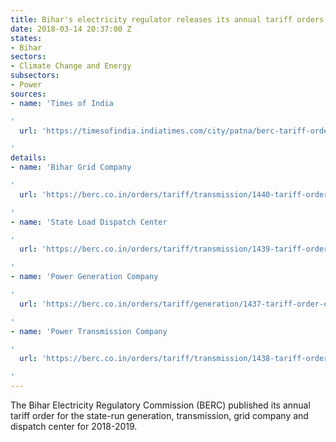 ```yaml
---
title: Bihar's electricity regulator releases its annual tariff orders
date: 2018-03-14 20:37:00 Z
states:
- Bihar
sectors:
- Climate Change and Energy
subsectors:
- Power
sources:
- name: 'Times of India

'
  url: 'https://timesofindia.indiatimes.com/city/patna/berc-tariff-order-for-3-power-firms/articleshow/63207602.cms

'
details:
- name: 'Bihar Grid Company

'
  url: 'https://berc.co.in/orders/tariff/transmission/1440-tariff-order-of-bihar-grid-company-limited-bgcl-for-fy-2018-19

'
- name: 'State Load Dispatch Center

'
  url: 'https://berc.co.in/orders/tariff/transmission/1439-tariff-order-of-state-load-despatch-centre-sldc-for-fy-2018-19

'
- name: 'Power Generation Company

'
  url: 'https://berc.co.in/orders/tariff/generation/1437-tariff-order-of-bihar-state-power-generation-co-ltd-bspgcl-for-fy-2018-19

'
- name: 'Power Transmission Company

'
  url: 'https://berc.co.in/orders/tariff/transmission/1438-tariff-order-of-bihar-state-power-transmission-co-ltd-bsptcl-for-fy-2018-19

'
---
```


The Bihar Electricity Regulatory Commission (BERC) published its annual tariff order for the state-run generation, transmission, grid company and dispatch center for 2018-2019. 
